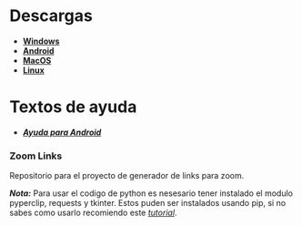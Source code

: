 # Descargas
* [**Windows**](https://github.com/shernandezz/zoom-links/raw/master/Versions/Windows/ZL%20Windows%20Installer.exe)
* [**Android**](https://github.com/shernandezz/zoom-links/raw/master/Versions/Android/ZL%20andriod.apk)
* [**MacOS**](https://github.com/shernandezz/zoom-links/raw/master/Versions/MacOS/ZL%20MacOS%20Installer.pkg)
* [**Linux**](https://github.com/shernandezz/zoom-links/raw/master/Versions/Linux/Zoom%20Links)
# Textos de ayuda
* [**_Ayuda para Android_**](Versions/Android/help.md)

### Zoom Links

Repositorio para el proyecto de generador de links para zoom.

_**Nota:**_ Para usar el codigo de python es nesesario tener instalado el modulo pyperclip, requests y tkinter. Estos puden ser instalados usando pip, si no sabes como usarlo recomiendo este [_tutorial_](https://tecnonucleous.com/2018/01/28/como-instalar-pip-para-python-en-windows-mac-y-linux/).